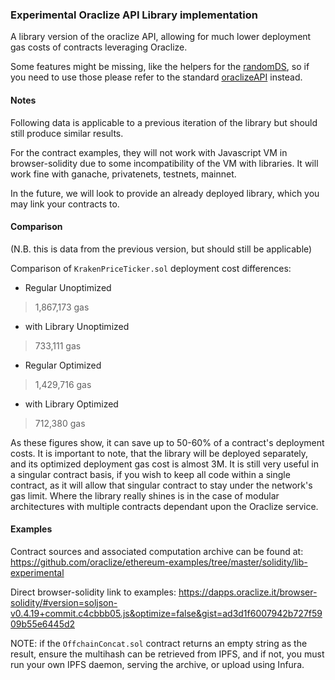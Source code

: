 ### Experimental Oraclize API Library implementation

A library version of the oraclize API, allowing for much lower deployment gas costs of contracts leveraging Oraclize.

Some features might be missing, like the helpers for the [randomDS](http://docs.oraclize.it/#data-sources-random), so if you need to use those please refer to the standard [oraclizeAPI](https://github.com/oraclize/ethereum-api) instead.

#### Notes

Following data is applicable to a previous iteration of the library but should still produce similar results.

For the contract examples, they will not work with Javascript VM in browser-solidity due to some incompatibility of the VM with libraries. It will work fine with ganache, privatenets, testnets, mainnet.

In the future, we will look to provide an already deployed library, which you may link your contracts to.

#### Comparison

(N.B. this is data from the previous version, but should still be applicable)

Comparison of `KrakenPriceTicker.sol` deployment cost differences:

* Regular Unoptimized
> 1,867,173  gas
* with Library Unoptimized  
> 733,111 gas
* Regular Optimized
> 1,429,716  gas
* with Library Optimized  
> 712,380 gas

As these figures show, it can save up to 50-60% of a contract's deployment costs. It is important to note, that the library will be deployed separately, and its optimized deployment gas cost is almost 3M. It is still very useful in a singular contract basis, if you wish to keep all code within a single contract, as it will allow that singular contract to stay under the network's gas limit. Where the library really shines is in the case of modular architectures with multiple contracts dependant upon the Oraclize service.

#### Examples  

Contract sources and associated computation archive can be found at: https://github.com/oraclize/ethereum-examples/tree/master/solidity/lib-experimental

Direct browser-solidity link to examples: https://dapps.oraclize.it/browser-solidity/#version=soljson-v0.4.19+commit.c4cbbb05.js&optimize=false&gist=ad3d1f6007942b727f5909b55e6445d2

NOTE: if the `OffchainConcat.sol` contract returns an empty string as the result, ensure the multihash can be retrieved from IPFS, and if not, you must run your own IPFS daemon, serving the archive, or upload using Infura.
